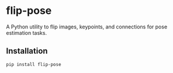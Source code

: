 # flip-pose

A Python utility to flip images, keypoints, and connections for pose estimation tasks.

## Installation
```bash
pip install flip-pose
